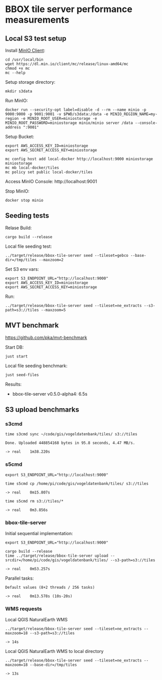 # BBOX tile server performance measurements

## Local S3 test setup

Install [MinIO Client](https://github.com/minio/mc):

    cd /usr/local/bin
    wget https://dl.min.io/client/mc/release/linux-amd64/mc
    chmod +x mc
    mc --help

Setup storage directory:

    mkdir s3data

Run MinIO:

    docker run --security-opt label=disable -d --rm --name minio -p 9000:9000 -p 9001:9001 -v $PWD/s3data:/data -e MINIO_REGION_NAME=my-region -e MINIO_ROOT_USER=miniostorage -e MINIO_ROOT_PASSWORD=miniostorage minio/minio server /data --console-address ":9001"

Setup Bucket:

    export AWS_ACCESS_KEY_ID=miniostorage
    export AWS_SECRET_ACCESS_KEY=miniostorage

    mc config host add local-docker http://localhost:9000 miniostorage miniostorage
    mc mb local-docker/tiles
    mc policy set public local-docker/tiles

Access MinIO Console: http://localhost:9001

Stop MinIO:

    docker stop minio


## Seeding tests

Relase Build:

    cargo build --release

Local file seeding test:

    ../target/release/bbox-tile-server seed --tileset=gebco --base-dir=/tmp/tiles --maxzoom=2

Set S3 env vars:

    export S3_ENDPOINT_URL="http://localhost:9000"
    export AWS_ACCESS_KEY_ID=miniostorage
    export AWS_SECRET_ACCESS_KEY=miniostorage

Run:

    ../target/release/bbox-tile-server seed --tileset=ne_extracts --s3-path=s3://tiles --maxzoom=5


## MVT benchmark

https://github.com/pka/mvt-benchmark

Start DB:

    just start

Local file seeding benchmark:

    just seed-files

Results:

* bbox-tile-server v0.5.0-alpha4: 6.5s


## S3 upload benchmarks

### s3cmd

    time s3cmd sync ~/code/gis/vogeldatenbank/tiles/ s3://tiles

    Done. Uploaded 448854168 bytes in 95.8 seconds, 4.47 MB/s.

    -> real    1m38.220s

### s5cmd

    export S3_ENDPOINT_URL="http://localhost:9000"

    time s5cmd cp /home/pi/code/gis/vogeldatenbank/tiles/ s3://tiles

    -> real    0m15.807s

    time s5cmd rm s3://tiles/*

    -> real    0m3.856s

### bbox-tile-server

Initial sequential implementation:

    export S3_ENDPOINT_URL="http://localhost:9000"

    cargo build --release
    time ../target/release/bbox-tile-server upload --srcdir=/home/pi/code/gis/vogeldatenbank/tiles/ --s3-path=s3://tiles

    -> real    0m53.257s

Parallel tasks:

    Default values (8+2 threads / 256 tasks)

    -> real    0m13.578s (10s-20s)

### WMS requests

Local QGIS NaturalEarth WMS

    ../target/release/bbox-tile-server seed --tileset=ne_extracts --maxzoom=18 --s3-path=s3://tiles

    -> 14s

Local QGIS NaturalEarth WMS to local directory

    ../target/release/bbox-tile-server seed --tileset=ne_extracts --maxzoom=18 --base-dir=/tmp/tiles

    -> 13s
